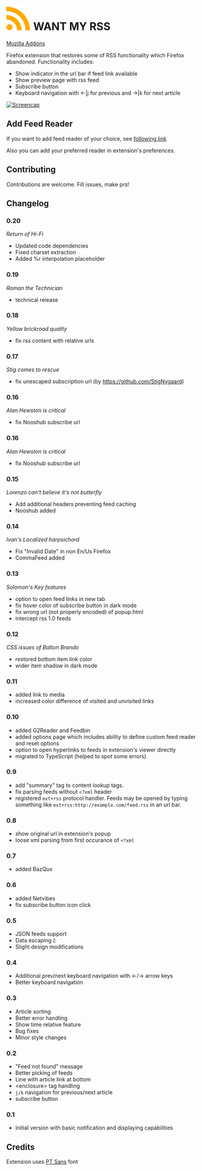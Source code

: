 # ![icon](ext/icons/icon-color.svg) WANT MY RSS

[Mozilla Addons](https://addons.mozilla.org/en-US/firefox/addon/want-my-rss/)

Firefox extension that restores some of RSS functionality which Firefox abandoned. Functionality includes:

* Show indicator in the url bar if feed link available
* Show preview page with rss feed
* Subscribe button
* Keyboard navigation with ←|j for previous and →|k for next article

[![Screencap](https://img.youtube.com/vi/d3tP7JFOLqc/0.jpg)](https://youtu.be/d3tP7JFOLqc)

## Add Feed Reader
If you want to add feed reader of your choice, see [following link](https://github.com/Reeywhaar/want-my-rss/issues/6)

Also you can add your preferred reader in extension's preferences.

## Contributing
Contributions are welcome. Fill issues, make prs!

## Changelog

### 0.20

*Return of Hi-Fi*

* Updated code dependencies
* Fixed charset extraction
* Added %r interpolation placeholder

### 0.19

*Roman the Technician*

* technical release

### 0.18

*Yellow brickroad quality*

* fix rss content with relative urls

### 0.17

*Stig comes to rescue*

* fix unescaped subscription url (by https://github.com/StigNygaard)

### 0.16

*Alan Hewston is critical*

* fix Nooshub subscribe url

### 0.16

*Alan Hewston is critical*

* fix Nooshub subscribe url

### 0.15

*Lorenzo can't believe it's not butterfly*

* Add additional headers preventing feed caching
* Nooshub added

### 0.14

*Ivan's Localized harpsichord*

* Fix "Invalid Date" in non En/Us Firefox
* CommaFeed added

### 0.13

*Solomon's Key features*

* option to open feed links in new tab
* fix hover color of subscribe button in dark mode
* fix wrong url (not properly encoded) of popup.html
* intercept rss 1.0 feeds

### 0.12

*CSS issues of Balton Brando*

* restored bottom item link color
* wider item shadow in dark mode

### 0.11

* added link to media
* increased color difference of visited and unvisited links

### 0.10

* added G2Reader and Feedbin
* added options page which includes ability to define custom feed reader and reset options
* option to open hyperlinks to feeds in extension's viewer directly
* migrated to TypeScript (helped to spot some errors)

### 0.9

* add "summary" tag to content lookup tags.
* fix parsing feeds without `<?xml` header
* registered `ext+rss` protocol handler. Feeds may be opened by typing something like `ext+rss:http://example.com/feed.rss` in an url bar.

### 0.8

* show original url in extension's popup
* loose xml parsing from first occurance of `<?xml`

### 0.7

* added BazQux

### 0.6

* added Netvibes
* fix subscribe button icon click

### 0.5

* JSON feeds support
* Data escaping (:
* Slight design modifications

### 0.4

* Additional prev/next keyboard navigation with ←/→ arrow keys
* Better keyboard navigation

### 0.3

* Article sorting
* Better error handling
* Show time relative feature
* Bug fixes
* Minor style changes

### 0.2

* "Feed not found" message
* Better picking of feeds
* Line with article link at bottom
* \<enclosure> tag handling
* `j/k` navigation for previous/next article
* subscribe button

### 0.1

* Initial version with basic notification and displaying capabilities

## Credits
Extension uses [PT Sans](https://company.paratype.com/pt-sans-pt-serif) font